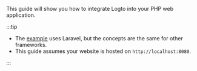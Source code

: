 This guide will show you how to integrate Logto into your PHP web application.

:::tip

- The [example](https://github.com/logto-io/php/blob/master/samples/index.php) uses Laravel, but the concepts are the same for other frameworks.
- This guide assumes your website is hosted on <code>http://localhost:8080</code>.

:::
